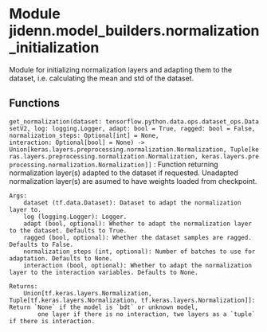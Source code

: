 Module jidenn.model_builders.normalization_initialization
=========================================================
Module for initializing normalization layers and adapting them to the dataset,
i.e. calculating the mean and std of the dataset.

Functions
---------

    
`get_normalization(dataset: tensorflow.python.data.ops.dataset_ops.DatasetV2, log: logging.Logger, adapt: bool = True, ragged: bool = False, normalization_steps: Optional[int] = None, interaction: Optional[bool] = None) ‑> Union[keras.layers.preprocessing.normalization.Normalization, Tuple[keras.layers.preprocessing.normalization.Normalization, keras.layers.preprocessing.normalization.Normalization]]`
:   Function returning normalization layer(s) adapted to the dataset if requested.
    Unadapted normalization layer(s) are asumed to have weights loaded from checkpoint.
    
    Args:
        dataset (tf.data.Dataset): Dataset to adapt the normalization layer to.
        log (logging.Logger): Logger.
        adapt (bool, optional): Whether to adapt the normalization layer to the dataset. Defaults to True.
        ragged (bool, optional): Whether the dataset samples are ragged. Defaults to False.
        normalization_steps (int, optional): Number of batches to use for adaptation. Defaults to None.
        interaction (bool, optional): Whether to adapt the normalization layer to the interaction variables. Defaults to None.
    
    Returns:
        Union[tf.keras.layers.Normalization, Tuple[tf.keras.layers.Normalization, tf.keras.layers.Normalization]]: Return `None` if the model is `bdt` or unknown model,
            one layer if there is no interaction, two layers as a `tuple` if there is interaction.